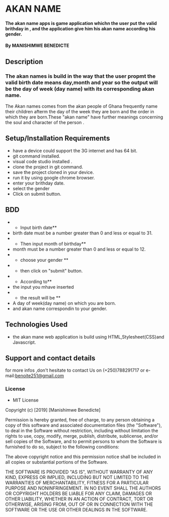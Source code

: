 # AKAN NAME
#### The akan name apps is game application whichn the user put the valid brithday in , and the application give him his akan name according his gender. 
#### By **MANISHIMWE BENEDICTE**
## Description
### The akan names is build in the way that the user propmt the valid birth date means day,month and year so the output will be the day of week (day name) with its corresponding akan name.  
The Akan names comes from the akan people of Ghana frequently name their children afterm the day of the week they are born and the order in which they are born.These "akan name" have further meanings concerning the soul and character of the person .
## Setup/Installation Requirements
* have a device could support the 3G internet and has 64 bit.
* git command installed.
* visual code studio installed .
* clone the project in git command.
* save the project cloned in your device.
* run it by using google chrome browser.
* enter your brithday date.
* select the gender
* Click on submit button.
## BDD
* * Input birth date**
* birth date must be a number greater than 0 and less or equal to 31.
* * Then input month of birthday**
* month must be a number greater than 0 and less or equal to 12.
* * choose your gender **
* * then click on "submit" button.
* * According to**
* the input you mhave inserted
* * the result will be **
* A day of week(day name) on which you are born.
* and akan name correspondin to your gender.
## Technologies Used
* the akan mane web application is build using HTML,Stylesheet(CSS)and Javascript.
## Support and contact details
for more infos ,don't hesitate to contact Us on (+250)788291717 or e-mail:benoite251@gmail.com
### License
* MIT License

Copyright (c) [2019] [Manishimwe Benedicte]

Permission is hereby granted, free of charge, to any person obtaining a copy of this software and associated documentation files (the "Software"), to deal in the Software without restriction, including without limitation the rights to use, copy, modify, merge, publish, distribute, sublicense, and/or sell copies of the Software, and to permit persons to whom the Software is furnished to do so, subject to the following conditions:

The above copyright notice and this permission notice shall be included in all copies or substantial portions of the Software.

THE SOFTWARE IS PROVIDED "AS IS", WITHOUT WARRANTY OF ANY KIND, EXPRESS OR IMPLIED, INCLUDING BUT NOT LIMITED TO THE WARRANTIES OF MERCHANTABILITY, FITNESS FOR A PARTICULAR PURPOSE AND NONINFRINGEMENT. IN NO EVENT SHALL THE AUTHORS OR COPYRIGHT HOLDERS BE LIABLE FOR ANY CLAIM, DAMAGES OR OTHER LIABILITY, WHETHER IN AN ACTION OF CONTRACT, TORT OR OTHERWISE, ARISING FROM, OUT OF OR IN CONNECTION WITH THE SOFTWARE OR THE USE OR OTHER DEALINGS IN THE SOFTWARE.
